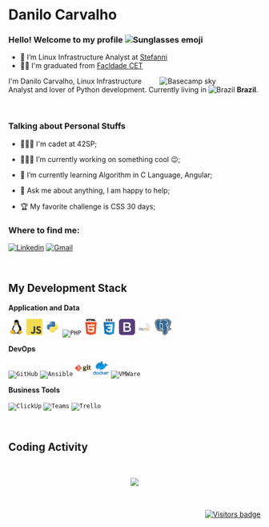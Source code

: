 # Danilo Carvalho 

### Hello! Welcome to my profile <img width="30" src="https://emojis.slackmojis.com/emojis/images/1531849430/4246/blob-sunglasses.gif?1531849430" alt="Sunglasses emoji" />

- 👷 I’m Linux Infrastructure Analyst at <a target="_blank" href="https://stefanini.com/pt-br">Stefanni</a>
- 👨‍🏫 I'm graduated from <a target="_blank" href="http://www.cet.edu.br/">Facldade CET</a>



<img align="right" width="40%" src="https://media2.giphy.com/media/xT3i1acWS2AQRKHgZi/giphy.gif" alt="Basecamp sky" />

<p>
  I'm Danilo Carvalho, Linux Infrastructure Analyst and lover of Python development. 
  <b></b>Currently living in
  <img width="16" src="https://www.flaticon.com/svg/static/icons/svg/197/197386.svg" alt="Brazil" />
  <b>Brazil</b>.
</p>

<br/>

### Talking about Personal Stuffs

- 👩🏻‍🚀 I'm cadet at 42SP;

- 👩🏻‍💻 I’m currently working on something cool :wink:;

- 🌱 I’m currently learning Algorithm in C Language, Angular; 

- 💬 Ask me about anything, I am happy to help;

- 🏆 My favorite challenge is CSS 30 days;

### Where to find me:
[![Linkedin](https://img.shields.io/badge/LinkedIn-blue?style=for-the-badge&logo=Linkedin)](https://www.linkedin.com/in/danilo-carvalhosilva/)
[![Gmail](https://img.shields.io/badge/-Gmail-c14438?style=for-the-badge&logo=Gmail&logoColor=white&link=mailto:dnlcesilva@gmail.com)](mailto:dnlcesilva@gmail.com)

<br/>

## My Development Stack

**Application and Data**

<code><img height="32" src="https://raw.githubusercontent.com/github/explore/80688e429a7d4ef2fca1e82350fe8e3517d3494d/topics/linux/linux.png" alt="Linux"/></code>
<code><img height="32" src="https://raw.githubusercontent.com/github/explore/80688e429a7d4ef2fca1e82350fe8e3517d3494d/topics/javascript/javascript.png" alt="Javascript"/></code>
<code><img height="32" src="https://raw.githubusercontent.com/github/explore/80688e429a7d4ef2fca1e82350fe8e3517d3494d/topics/python/python.png" alt="Python"/></code>
<code><img height="32" src="https://img.icons8.com/officel/2x/php-logo.png" alt="PHP"/></code>
<code><img height="32" src="https://raw.githubusercontent.com/github/explore/80688e429a7d4ef2fca1e82350fe8e3517d3494d/topics/html/html.png" alt="HTML5"/></code>
<code><img height="32" src="https://raw.githubusercontent.com/github/explore/80688e429a7d4ef2fca1e82350fe8e3517d3494d/topics/css/css.png" alt="CSS"/></code>
<code><img height="32" src="https://raw.githubusercontent.com/github/explore/80688e429a7d4ef2fca1e82350fe8e3517d3494d/topics/bootstrap/bootstrap.png" alt="Bootstrap"/></code>
<code><img height="32" src="https://raw.githubusercontent.com/github/explore/80688e429a7d4ef2fca1e82350fe8e3517d3494d/topics/mysql/mysql.png" alt="MySQL"/></code>
<code><img height="32" src="https://raw.githubusercontent.com/github/explore/80688e429a7d4ef2fca1e82350fe8e3517d3494d/topics/postgresql/postgresql.png" alt="PostegreSQL"/></code>


**DevOps**

<code><img height="32" src="https://cdn3.iconfinder.com/data/icons/inficons/512/github.png" alt="GitHub"/></code>
<code><img height="32" src="https://encrypted-tbn0.gstatic.com/images?q=tbn:ANd9GcRYD0S3KXHPLFz1n5nQI-I5M8q6_evgRRHFNA&usqp=CAU" alt="Ansible"/></code>
<code><img height="32" src="https://raw.githubusercontent.com/github/explore/80688e429a7d4ef2fca1e82350fe8e3517d3494d/topics/git/git.png" alt="Git"/></code>
<code><img height="32" src="https://raw.githubusercontent.com/github/explore/80688e429a7d4ef2fca1e82350fe8e3517d3494d/topics/docker/docker.png" alt="Docker"/></code>
<code><img height="32" src="https://www.dwpia.com/files/2020/07/VMware-Workstation-logo.png" alt="VMWare"/></code>

**Business Tools**

<code><img height="32" src="https://232924.apps.zdusercontent.com/232924/assets/1579259063-9eaa196f4d4eeff0ff0c915b800a9730/logo.png" alt="ClickUp"/></code>
<code><img height="32" src="https://img.icons8.com/color/2x/microsoft-teams.png" alt="Teams"/></code>
<code><img height="32" src="https://cdn.iconscout.com/icon/free/png-512/trello-6-569395.png" alt="Trello"/></code>

<br/>

## Coding Activity

<br/>

<p align="center">
  <img src="https://github-readme-stats.vercel.app/api?username=dnlcesilva&show_icons=true&theme=blue-green" />
</p>

<br/>

<p align="right">
  <a href="https://badges.pufler.dev">
      <img src="https://badges.pufler.dev/visits/Mitsu325/Mitsu325" alt="Visitors badge" />
   </a>
</p>

